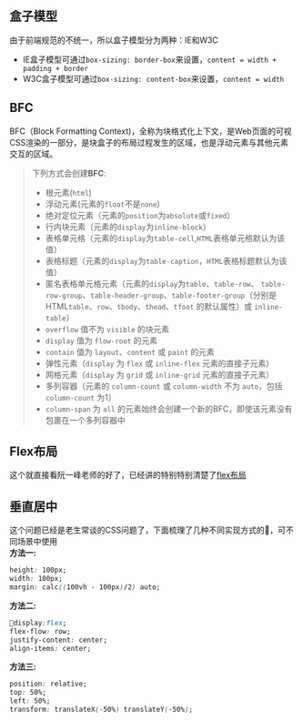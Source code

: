 ## 盒子模型
由于前端规范的不统一，所以盒子模型分为两种：IE和W3C  
* IE盒子模型可通过`box-sizing: border-box`来设置，`content = width + padding + border`
* W3C盒子模型可通过`box-sizing: content-box`来设置，`content = width`

## BFC
BFC（Block Formatting Context)，全称为块格式化上下文，是Web页面的可视CSS渲染的一部分，是块盒子的布局过程发生的区域，也是浮动元素与其他元素交互的区域。

> 下列方式会创建**BFC**:  
> * 根元素(`html`)
> * 浮动元素(元素的`float`不是`none`)
> * 绝对定位元素（元素的`position`为`absolute`或`fixed`）
> * 行内块元素（元素的`display`为`inline-block`）
> * 表格单元格（元素的`display`为`table-cell`,`HTML`表格单元格默认为该值）
> * 表格标题（元素的`display`为`table-caption`，`HTML`表格标题默认为该值）
> * 匿名表格单元格元素（元素的`display`为`table`、`table-row`、 `table-row-group`、`table-header-group`、`table-footer-group`（分别是HTML`table`、`row`、`tbody`、`thead`、`tfoot` 的默认属性）或 `inline-table`）
> * `overflow` 值不为 `visible` 的块元素
> * `display` 值为 `flow-root` 的元素
> * `contain` 值为 `layout`、`content` 或 `paint` 的元素
> * 弹性元素（`display` 为 `flex` 或 `inline-flex` 元素的直接子元素）
> * 网格元素（`display` 为 `grid` 或 `inline-grid` 元素的直接子元素）
> * 多列容器（元素的 `column-count` 或 `column-width` 不为 `auto`，包括 `column-count` 为1）
> * `column-span` 为 `all` 的元素始终会创建一个新的BFC，即使该元素没有包裹在一个多列容器中

## Flex布局
这个就直接看阮一峰老师的好了，已经讲的特别特别清楚了[flex布局](http://www.ruanyifeng.com/blog/2015/07/flex-grammar.html)

## 垂直居中
这个问题已经是老生常谈的CSS问题了，下面梳理了几种不同实现方式的🌰，可不同场景中使用  
**方法一:**
```css
height: 100px;
width: 100px;
margin: calc((100vh - 100px)/2) auto;   
```
**方法二:**
```css
display:flex;
flex-flow: row;
justify-content: center;
align-items: center;
```
**方法三:**
```css
position: relative;
top: 50%;
left: 50%;
transform: translateX(-50%) translateY(-50%);
```